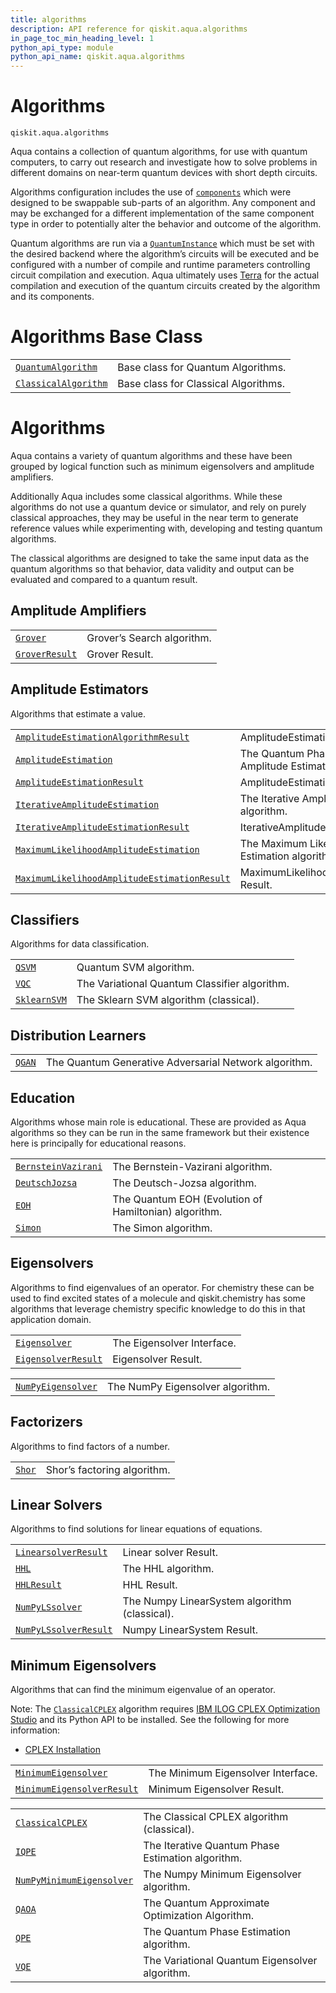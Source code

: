 ```yaml
---
title: algorithms
description: API reference for qiskit.aqua.algorithms
in_page_toc_min_heading_level: 1
python_api_type: module
python_api_name: qiskit.aqua.algorithms
---
```


<span id="module-qiskit.aqua.algorithms" />

<span id="qiskit-aqua-algorithms" />

<span id="algorithms-qiskit-aqua-algorithms" />

# Algorithms

<span id="module-qiskit.aqua.algorithms" />

`qiskit.aqua.algorithms`

Aqua contains a collection of quantum algorithms, for use with quantum computers, to carry out research and investigate how to solve problems in different domains on near-term quantum devices with short depth circuits.

Algorithms configuration includes the use of [`components`](qiskit.aqua.components#module-qiskit.aqua.components "qiskit.aqua.components") which were designed to be swappable sub-parts of an algorithm. Any component and may be exchanged for a different implementation of the same component type in order to potentially alter the behavior and outcome of the algorithm.

Quantum algorithms are run via a [`QuantumInstance`](qiskit.aqua.QuantumInstance#qiskit.aqua.QuantumInstance "qiskit.aqua.QuantumInstance") which must be set with the desired backend where the algorithm’s circuits will be executed and be configured with a number of compile and runtime parameters controlling circuit compilation and execution. Aqua ultimately uses [Terra](https://www.qiskit.org/terra) for the actual compilation and execution of the quantum circuits created by the algorithm and its components.

# Algorithms Base Class

|                                                                                                                                                         |                                      |
| ------------------------------------------------------------------------------------------------------------------------------------------------------- | ------------------------------------ |
| [`QuantumAlgorithm`](qiskit.aqua.algorithms.QuantumAlgorithm#qiskit.aqua.algorithms.QuantumAlgorithm "qiskit.aqua.algorithms.QuantumAlgorithm")         | Base class for Quantum Algorithms.   |
| [`ClassicalAlgorithm`](qiskit.aqua.algorithms.ClassicalAlgorithm#qiskit.aqua.algorithms.ClassicalAlgorithm "qiskit.aqua.algorithms.ClassicalAlgorithm") | Base class for Classical Algorithms. |

# Algorithms

Aqua contains a variety of quantum algorithms and these have been grouped by logical function such as minimum eigensolvers and amplitude amplifiers.

Additionally Aqua includes some classical algorithms. While these algorithms do not use a quantum device or simulator, and rely on purely classical approaches, they may be useful in the near term to generate reference values while experimenting with, developing and testing quantum algorithms.

The classical algorithms are designed to take the same input data as the quantum algorithms so that behavior, data validity and output can be evaluated and compared to a quantum result.

## Amplitude Amplifiers

|                                                                                                                                 |                            |
| ------------------------------------------------------------------------------------------------------------------------------- | -------------------------- |
| [`Grover`](qiskit.aqua.algorithms.Grover#qiskit.aqua.algorithms.Grover "qiskit.aqua.algorithms.Grover")                         | Grover’s Search algorithm. |
| [`GroverResult`](qiskit.aqua.algorithms.GroverResult#qiskit.aqua.algorithms.GroverResult "qiskit.aqua.algorithms.GroverResult") | Grover Result.             |

## Amplitude Estimators

Algorithms that estimate a value.

|                                                                                                                                                                                                                                                         |                                                                    |
| ------------------------------------------------------------------------------------------------------------------------------------------------------------------------------------------------------------------------------------------------------- | ------------------------------------------------------------------ |
| [`AmplitudeEstimationAlgorithmResult`](qiskit.aqua.algorithms.AmplitudeEstimationAlgorithmResult#qiskit.aqua.algorithms.AmplitudeEstimationAlgorithmResult "qiskit.aqua.algorithms.AmplitudeEstimationAlgorithmResult")                                 | AmplitudeEstimationAlgorithm Result.                               |
| [`AmplitudeEstimation`](qiskit.aqua.algorithms.AmplitudeEstimation#qiskit.aqua.algorithms.AmplitudeEstimation "qiskit.aqua.algorithms.AmplitudeEstimation")                                                                                             | The Quantum Phase Estimation-based Amplitude Estimation algorithm. |
| [`AmplitudeEstimationResult`](qiskit.aqua.algorithms.AmplitudeEstimationResult#qiskit.aqua.algorithms.AmplitudeEstimationResult "qiskit.aqua.algorithms.AmplitudeEstimationResult")                                                                     | AmplitudeEstimation Result.                                        |
| [`IterativeAmplitudeEstimation`](qiskit.aqua.algorithms.IterativeAmplitudeEstimation#qiskit.aqua.algorithms.IterativeAmplitudeEstimation "qiskit.aqua.algorithms.IterativeAmplitudeEstimation")                                                         | The Iterative Amplitude Estimation algorithm.                      |
| [`IterativeAmplitudeEstimationResult`](qiskit.aqua.algorithms.IterativeAmplitudeEstimationResult#qiskit.aqua.algorithms.IterativeAmplitudeEstimationResult "qiskit.aqua.algorithms.IterativeAmplitudeEstimationResult")                                 | IterativeAmplitudeEstimation Result.                               |
| [`MaximumLikelihoodAmplitudeEstimation`](qiskit.aqua.algorithms.MaximumLikelihoodAmplitudeEstimation#qiskit.aqua.algorithms.MaximumLikelihoodAmplitudeEstimation "qiskit.aqua.algorithms.MaximumLikelihoodAmplitudeEstimation")                         | The Maximum Likelihood Amplitude Estimation algorithm.             |
| [`MaximumLikelihoodAmplitudeEstimationResult`](qiskit.aqua.algorithms.MaximumLikelihoodAmplitudeEstimationResult#qiskit.aqua.algorithms.MaximumLikelihoodAmplitudeEstimationResult "qiskit.aqua.algorithms.MaximumLikelihoodAmplitudeEstimationResult") | MaximumLikelihoodAmplitudeEstimation Result.                       |

## Classifiers

Algorithms for data classification.

|                                                                                                                         |                                               |
| ----------------------------------------------------------------------------------------------------------------------- | --------------------------------------------- |
| [`QSVM`](qiskit.aqua.algorithms.QSVM#qiskit.aqua.algorithms.QSVM "qiskit.aqua.algorithms.QSVM")                         | Quantum SVM algorithm.                        |
| [`VQC`](qiskit.aqua.algorithms.VQC#qiskit.aqua.algorithms.VQC "qiskit.aqua.algorithms.VQC")                             | The Variational Quantum Classifier algorithm. |
| [`SklearnSVM`](qiskit.aqua.algorithms.SklearnSVM#qiskit.aqua.algorithms.SklearnSVM "qiskit.aqua.algorithms.SklearnSVM") | The Sklearn SVM algorithm (classical).        |

## Distribution Learners

|                                                                                                 |                                                       |
| ----------------------------------------------------------------------------------------------- | ----------------------------------------------------- |
| [`QGAN`](qiskit.aqua.algorithms.QGAN#qiskit.aqua.algorithms.QGAN "qiskit.aqua.algorithms.QGAN") | The Quantum Generative Adversarial Network algorithm. |

## Education

Algorithms whose main role is educational. These are provided as Aqua algorithms so they can be run in the same framework but their existence here is principally for educational reasons.

|                                                                                                                                                     |                                                       |
| --------------------------------------------------------------------------------------------------------------------------------------------------- | ----------------------------------------------------- |
| [`BernsteinVazirani`](qiskit.aqua.algorithms.BernsteinVazirani#qiskit.aqua.algorithms.BernsteinVazirani "qiskit.aqua.algorithms.BernsteinVazirani") | The Bernstein-Vazirani algorithm.                     |
| [`DeutschJozsa`](qiskit.aqua.algorithms.DeutschJozsa#qiskit.aqua.algorithms.DeutschJozsa "qiskit.aqua.algorithms.DeutschJozsa")                     | The Deutsch-Jozsa algorithm.                          |
| [`EOH`](qiskit.aqua.algorithms.EOH#qiskit.aqua.algorithms.EOH "qiskit.aqua.algorithms.EOH")                                                         | The Quantum EOH (Evolution of Hamiltonian) algorithm. |
| [`Simon`](qiskit.aqua.algorithms.Simon#qiskit.aqua.algorithms.Simon "qiskit.aqua.algorithms.Simon")                                                 | The Simon algorithm.                                  |

## Eigensolvers

Algorithms to find eigenvalues of an operator. For chemistry these can be used to find excited states of a molecule and qiskit.chemistry has some algorithms that leverage chemistry specific knowledge to do this in that application domain.

|                                                                                                                                                     |                            |
| --------------------------------------------------------------------------------------------------------------------------------------------------- | -------------------------- |
| [`Eigensolver`](qiskit.aqua.algorithms.Eigensolver#qiskit.aqua.algorithms.Eigensolver "qiskit.aqua.algorithms.Eigensolver")                         | The Eigensolver Interface. |
| [`EigensolverResult`](qiskit.aqua.algorithms.EigensolverResult#qiskit.aqua.algorithms.EigensolverResult "qiskit.aqua.algorithms.EigensolverResult") | Eigensolver Result.        |

|                                                                                                                                                 |                                  |
| ----------------------------------------------------------------------------------------------------------------------------------------------- | -------------------------------- |
| [`NumPyEigensolver`](qiskit.aqua.algorithms.NumPyEigensolver#qiskit.aqua.algorithms.NumPyEigensolver "qiskit.aqua.algorithms.NumPyEigensolver") | The NumPy Eigensolver algorithm. |

## Factorizers

Algorithms to find factors of a number.

|                                                                                                 |                             |
| ----------------------------------------------------------------------------------------------- | --------------------------- |
| [`Shor`](qiskit.aqua.algorithms.Shor#qiskit.aqua.algorithms.Shor "qiskit.aqua.algorithms.Shor") | Shor’s factoring algorithm. |

## Linear Solvers

Algorithms to find solutions for linear equations of equations.

|                                                                                                                                                             |                                               |
| ----------------------------------------------------------------------------------------------------------------------------------------------------------- | --------------------------------------------- |
| [`LinearsolverResult`](qiskit.aqua.algorithms.LinearsolverResult#qiskit.aqua.algorithms.LinearsolverResult "qiskit.aqua.algorithms.LinearsolverResult")     | Linear solver Result.                         |
| [`HHL`](qiskit.aqua.algorithms.HHL#qiskit.aqua.algorithms.HHL "qiskit.aqua.algorithms.HHL")                                                                 | The HHL algorithm.                            |
| [`HHLResult`](qiskit.aqua.algorithms.HHLResult#qiskit.aqua.algorithms.HHLResult "qiskit.aqua.algorithms.HHLResult")                                         | HHL Result.                                   |
| [`NumPyLSsolver`](qiskit.aqua.algorithms.NumPyLSsolver#qiskit.aqua.algorithms.NumPyLSsolver "qiskit.aqua.algorithms.NumPyLSsolver")                         | The Numpy LinearSystem algorithm (classical). |
| [`NumPyLSsolverResult`](qiskit.aqua.algorithms.NumPyLSsolverResult#qiskit.aqua.algorithms.NumPyLSsolverResult "qiskit.aqua.algorithms.NumPyLSsolverResult") | Numpy LinearSystem Result.                    |

## Minimum Eigensolvers

Algorithms that can find the minimum eigenvalue of an operator.

Note: The [`ClassicalCPLEX`](qiskit.aqua.algorithms.ClassicalCPLEX#qiskit.aqua.algorithms.ClassicalCPLEX "qiskit.aqua.algorithms.ClassicalCPLEX") algorithm requires [IBM ILOG CPLEX Optimization Studio](https://www.ibm.com/support/knowledgecenter/SSSA5P_12.10.0/COS_KC_home.html) and its Python API to be installed. See the following for more information:

*   [CPLEX Installation](qiskit.aqua.algorithms.minimum_eigen_solvers.cplex)

|                                                                                                                                                                                 |                                    |
| ------------------------------------------------------------------------------------------------------------------------------------------------------------------------------- | ---------------------------------- |
| [`MinimumEigensolver`](qiskit.aqua.algorithms.MinimumEigensolver#qiskit.aqua.algorithms.MinimumEigensolver "qiskit.aqua.algorithms.MinimumEigensolver")                         | The Minimum Eigensolver Interface. |
| [`MinimumEigensolverResult`](qiskit.aqua.algorithms.MinimumEigensolverResult#qiskit.aqua.algorithms.MinimumEigensolverResult "qiskit.aqua.algorithms.MinimumEigensolverResult") | Minimum Eigensolver Result.        |

|                                                                                                                                                                             |                                                   |
| --------------------------------------------------------------------------------------------------------------------------------------------------------------------------- | ------------------------------------------------- |
| [`ClassicalCPLEX`](qiskit.aqua.algorithms.ClassicalCPLEX#qiskit.aqua.algorithms.ClassicalCPLEX "qiskit.aqua.algorithms.ClassicalCPLEX")                                     | The Classical CPLEX algorithm (classical).        |
| [`IQPE`](qiskit.aqua.algorithms.IQPE#qiskit.aqua.algorithms.IQPE "qiskit.aqua.algorithms.IQPE")                                                                             | The Iterative Quantum Phase Estimation algorithm. |
| [`NumPyMinimumEigensolver`](qiskit.aqua.algorithms.NumPyMinimumEigensolver#qiskit.aqua.algorithms.NumPyMinimumEigensolver "qiskit.aqua.algorithms.NumPyMinimumEigensolver") | The Numpy Minimum Eigensolver algorithm.          |
| [`QAOA`](qiskit.aqua.algorithms.QAOA#qiskit.aqua.algorithms.QAOA "qiskit.aqua.algorithms.QAOA")                                                                             | The Quantum Approximate Optimization Algorithm.   |
| [`QPE`](qiskit.aqua.algorithms.QPE#qiskit.aqua.algorithms.QPE "qiskit.aqua.algorithms.QPE")                                                                                 | The Quantum Phase Estimation algorithm.           |
| [`VQE`](qiskit.aqua.algorithms.VQE#qiskit.aqua.algorithms.VQE "qiskit.aqua.algorithms.VQE")                                                                                 | The Variational Quantum Eigensolver algorithm.    |

